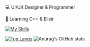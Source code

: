 💻 UI/UX Designer & Programmer

📃 Learning C++ & Elixir

[![My Skills](https://skillicons.dev/icons?i=aws,gcp,azure,react,vue,flutter&perline=1488)](https://skillicons.dev)


[![Top Langs](https://github-readme-stats.vercel.app/api/top-langs/?username=Kwizik22)](https://github.com/anuraghazra/github-readme-stats) ![Anurag's GitHub stats](https://github-readme-stats.vercel.app/api?username=Kwizik22&show_icons=true&theme=merko)
